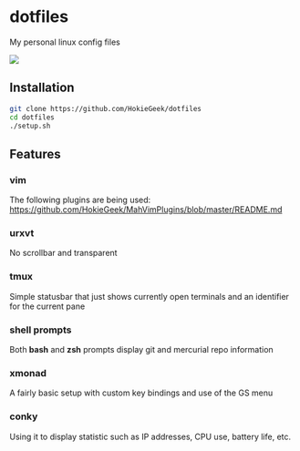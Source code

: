 dotfiles
========
My personal linux config files

![](https://dl.dropboxusercontent.com/u/6524/ss.png)

## Installation
``` sh
git clone https://github.com/HokieGeek/dotfiles
cd dotfiles
./setup.sh
```

## Features

### vim
The following plugins are being used: https://github.com/HokieGeek/MahVimPlugins/blob/master/README.md

### urxvt
No scrollbar and transparent

### tmux
Simple statusbar that just shows currently open terminals and an identifier for the current pane

### shell prompts
Both **bash** and **zsh** prompts display git and mercurial repo information

### xmonad
A fairly basic setup with custom key bindings and use of the GS menu

### conky
Using it to display statistic such as IP addresses, CPU use, battery life, etc.

